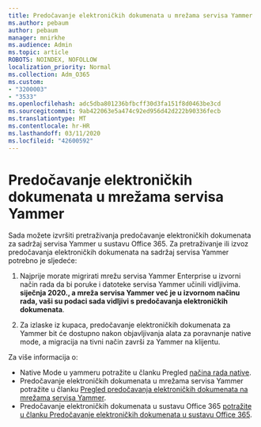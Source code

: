```yaml
---
title: Predočavanje elektroničkih dokumenata u mrežama servisa Yammer
ms.author: pebaum
author: pebaum
manager: mnirkhe
ms.audience: Admin
ms.topic: article
ROBOTS: NOINDEX, NOFOLLOW
localization_priority: Normal
ms.collection: Adm_O365
ms.custom:
- "3200003"
- "3533"
ms.openlocfilehash: adc5dba801236bfbcff30d3fa151f8d0463be3cd
ms.sourcegitcommit: 9ab422063e5a474c92ed956d42d222b90336fecb
ms.translationtype: MT
ms.contentlocale: hr-HR
ms.lasthandoff: 03/11/2020
ms.locfileid: "42600592"
---
```

# <a name="ediscovery-in-yammer-networks"></a>Predočavanje elektroničkih dokumenata u mrežama servisa Yammer

Sada možete izvršiti pretraživanja predočavanje elektroničkih dokumenata za sadržaj servisa Yammer u sustavu Office 365.  Za pretraživanje ili izvoz predočavanja elektroničkih dokumenata na sadržaj servisa Yammer potrebno je sljedeće:

1. Najprije morate migrirati mrežu servisa Yammer Enterprise u izvorni način rada da bi poruke i datoteke servisa Yammer učinili vidljivima. **siječnja 2020., a mreža servisa Yammer već je u izvornom načinu rada, vaši su podaci sada vidljivi s predočavanja elektroničkih dokumenata**.

2. Za izlaske iz kupaca, predočavanje elektroničkih dokumenata za Yammer bit će dostupno nakon objavljivanja alata za poravnanje native mode, a migracija na tivni način završi za Yammer na klijentu.

Za više informacija o:

- Native Mode u yammeru potražite u članku Pregled [načina rada native](https://docs.microsoft.com/yammer/configure-your-yammer-network/overview-native-mode).
- Predočavanje elektroničkih dokumenata u mrežama servisa Yammer potražite u članku [Pregled predočavanja elektroničkih dokumenata na mrežama servisa Yammer](https://docs.microsoft.com/yammer/manage-security-and-compliance/overview-of-ediscovery).
- Predočavanje elektroničkih dokumenata u sustavu Office 365 [potražite u članku Predočavanje elektroničkih dokumenata u sustavu Office 365](https://docs.microsoft.com/microsoft-365/compliance/ediscovery).
